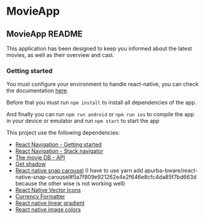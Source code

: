 # MovieApp

## MovieApp README

This application has been designed to keep you informed about the latest movies, as well as their overview and cast.

### Getting started

You must configure your environment to handle react-native, you can check the documentation [here](https://reactnative.dev/docs/environment-setup).

Before that you must run `npm install` to install all dependencies of the app.

And finally you can run `npm run android` or `npm run ios` to compile the app in your device or emulator and run `npm start` to start the app

This project use the following dependencies:

- [React Navigation - Getting started](<https://reactnavigation.org/docs/getting-started/>)
- [React Navigation - Stack navigator](<https://reactnavigation.org/docs/stack-navigator/>)
- [The movie DB - API](<https://www.themoviedb.org/?language=es>)
- [Get shadow](<https://ethercreative.github.io/react-native-shadow-generator/>)
- [React native snap carousel](<https://github.com/meliorence/react-native-snap-carousel>) (I have to use yarn add apurba-bware/react-native-snap-carousel#5a7f809e921262e4e2f646e8cfc4da85f7bd663d because the other wise is not working well)
- [React Native Vector Icons](<https://github.com/oblador/react-native-vector-icons>)
- [Currency Formatter](<https://www.npmjs.com/package/currency-formatter>)
- [React native linear gradient](<https://github.com/react-native-linear-gradient/react-native-linear-gradient>)
- [React native image colors](<https://github.com/osamaqarem/react-native-image-colors>)
